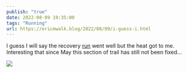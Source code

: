```yaml
---
publish: "true"
date: 2022-08-09 19:35:00
tags: "Running"
url: https://ericmwalk.blog/2022/08/09/i-guess-i.html
---
```


I guess I will say the recovery [run](http://www.strava.com/activities/7606048976) went well but the heat got to me. Interesting that since May this section of trail has still not been fixed...

![](https://ericmwalk.blog/uploads/2022/91ab1338d9.jpg)